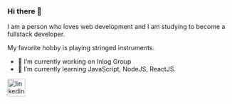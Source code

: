 ### Hi there 👋

I am a person who loves web development and I am studying to become a fullstack developer. 

My favorite hobby is playing stringed instruments.

- 🔭 I’m currently working on Inlog Group 
- 🌱 I’m currently learning JavaScript, NodeJS, ReactJS.


[<img src='https://cdn.jsdelivr.net/npm/simple-icons@3.0.1/icons/linkedin.svg' alt='linkedin' height='40'>](https://www.linkedin.com/in/https://www.linkedin.com/in/rafael-william-bba334150//)
